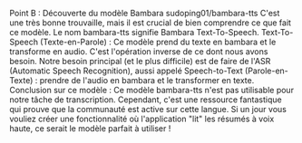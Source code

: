 Point B : Découverte du modèle Bambara sudoping01/bambara-tts
C'est une très bonne trouvaille, mais il est crucial de bien comprendre ce que fait ce modèle.
Le nom bambara-tts signifie Bambara Text-To-Speech.
Text-To-Speech (Texte-en-Parole) : Ce modèle prend du texte en bambara et le transforme en audio. C'est l'opération inverse de ce dont nous avons besoin.
Notre besoin principal (et le plus difficile) est de faire de l'ASR (Automatic Speech Recognition), aussi appelé Speech-to-Text (Parole-en-Texte) : prendre de l'audio en bambara et le transformer en texte.
Conclusion sur ce modèle :
Ce modèle bambara-tts n'est pas utilisable pour notre tâche de transcription. Cependant, c'est une ressource fantastique qui prouve que la communauté est active sur cette langue. Si un jour vous vouliez créer une fonctionnalité où l'application "lit" les résumés à voix haute, ce serait le modèle parfait à utiliser !